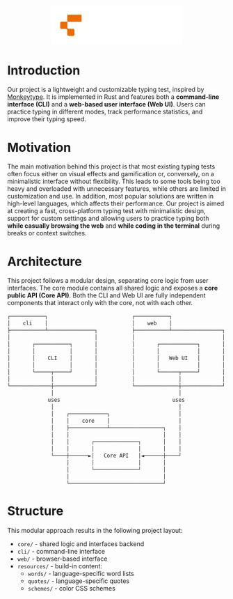 <p align="center">
  <img src="resources/images/logos/horizontal-white-color.png" alt="Logo" width="300">
</p>

# Introduction  

Our project is a lightweight and customizable typing test, inspired by [Monkeytype](https://monkeytype.com/). It is implemented in Rust and features both a **command-line interface (CLI)** and a **web-based user interface (Web UI)**. Users can practice typing in different modes, track performance statistics, and improve their typing speed.

# Motivation 

The main motivation behind this project is that most existing typing tests often focus either on visual effects and gamification or, conversely, on a minimalistic interface without flexibility. This leads to some tools being too heavy and overloaded with unnecessary features, while others are limited in customization and use. In addition, most popular solutions are written in high-level languages, which affects their performance. Our project is aimed at creating a fast, cross-platform typing test with minimalistic design, support for custom settings and allowing users to practice typing both **while casually browsing the web** and **while coding in the terminal** during breaks or context switches.

# Architecture

This project follows a modular design, separating core logic from user interfaces. The core module contains all shared logic and exposes a **core public API (Core API)**. Both the CLI and Web UI are fully independent components that interact only with the core, not with each other.

```
┌───────────┐                           ┌───────────┐                                                     
│    cli    │                           │    web    │                                                     
├───────────┴───────────────┐           ├───────────┴────────────────┐                                    
│                           │           │                            │                                    
│       ┌───────────┐       │           │       ┌────────────┐       │                                    
│       │           │       │           │       │            │       │                                    
│       │    CLI    │       │           │       │   Web UI   │       │                                    
│       │           │       │           │       │            │       │                                    
│       └─────┬─────┘       │           │       └──────┬─────┘       │                                    
│             │             │           │              │             │                                    
└─────────────┼─────────────┘           └──────────────┼─────────────┘                                    
              │                                        │                                                  
             uses                                    uses                                                 
              │                                        │                                                  
              │    ┌────────────┐                      │                                                  
              │    │    core    │                      │                                                  
              │    ├────────────┴─────────────────┐    │                                                  
              │    │                              │    │                                                  
              │    │       ┌──────────────┐       │    │                                                  
              │    │       │              │       │    │                                                  
              └────┼──────►│   Core API   │◄──────┼────┘                                                  
                   │       │              │       │                                                       
                   │       └──────────────┘       │                                                       
                   │                              │                                                       
                   └──────────────────────────────┘                                                       
```

# Structure

This modular approach results in the following project layout:

- `core/` - shared logic and interfaces backend
- `cli/` - command-line interface
- `web/` - browser-based interface
- `resources/` - build-in content:
    - `words/` - language-specific word lists
    - `quotes/` - language-specific quotes
    - `schemes/` - color CSS schemes